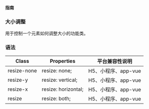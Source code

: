 #### <span class="text-lg text-gray-500 font-normal">指南</span>

<div class="w-screen"></div>

### 大小调整
<a-typography-text>
    用于控制一个元素如何调整大小的功能类。
</a-typography-text>

<CssPrefix />

### 语法
| Class | Properties | 平台兼容性说明
| --- | --- | ---
| <a-link status="success">resize-none</a-link> | <a-link>resize: none;</a-link> | H5、小程序、app-vue
| <a-link status="success">resize-y</a-link> | <a-link>resize: vertical;</a-link> | H5、小程序、app-vue
| <a-link status="success">resize-x</a-link> | <a-link>resize: horizontal;</a-link> | H5、小程序、app-vue
| <a-link status="success">resize</a-link> | <a-link>resize: both;</a-link> | H5、小程序、app-vue